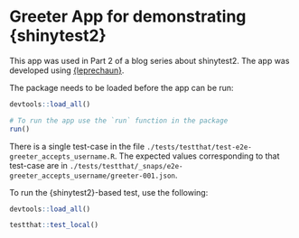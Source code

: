 # Greeter App for demonstrating {shinytest2}

This app was used in Part 2 of a blog series about shinytest2.
The app was developed using [{leprechaun}](https://leprechaun.opifex.org/#/).

The package needs to be loaded before the app can be run:

```r
devtools::load_all()

# To run the app use the `run` function in the package
run()
```

There is a single test-case in the file `./tests/testthat/test-e2e-greeter_accepts_username.R`.
The expected values corresponding to that test-case are in
`./tests/testthat/_snaps/e2e-greeter_accepts_username/greeter-001.json`.

To run the {shinytest2}-based test, use the following:

```r
devtools::load_all()

testthat::test_local()
```

